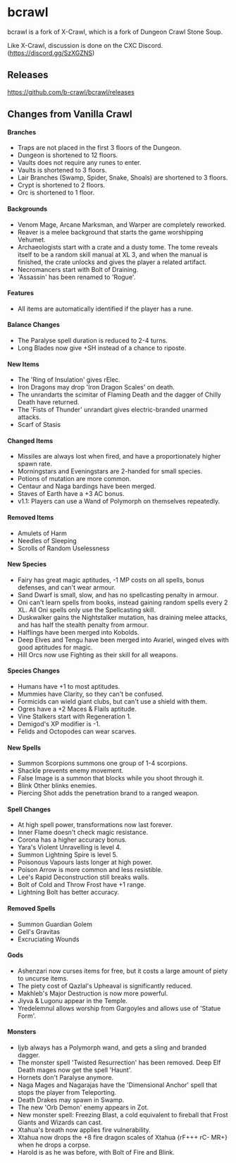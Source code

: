 # bcrawl

bcrawl is a fork of X-Crawl, which is a fork of Dungeon Crawl Stone Soup.

Like X-Crawl, discussion is done on the CXC Discord. (https://discord.gg/SzXGZNS)

## Releases
https://github.com/b-crawl/bcrawl/releases

## Changes from Vanilla Crawl
#### Branches
  - Traps are not placed in the first 3 floors of the Dungeon.
  - Dungeon is shortened to 12 floors.
  - Vaults does not require any runes to enter.
  - Vaults is shortened to 3 floors.
  - Lair Branches (Swamp, Spider, Snake, Shoals) are shortened to 3 floors.
  - Crypt is shortened to 2 floors.
  - Orc is shortened to 1 floor.
  
#### Backgrounds
  - Venom Mage, Arcane Marksman, and Warper are completely reworked.
  - Reaver is a melee background that starts the game worshipping Vehumet.
  - Archaeologists start with a crate and a dusty tome. The tome reveals itself to be a random skill manual at XL 3, and when the manual is finished, the crate unlocks and gives the player a related artifact.
  - Necromancers start with Bolt of Draining.
  - 'Assassin' has been renamed to 'Rogue'.

#### Features
  - All items are automatically identified if the player has a rune.

#### Balance Changes
  - The Paralyse spell duration is reduced to 2-4 turns.
  - Long Blades now give +SH instead of a chance to riposte.

#### New Items
  - The 'Ring of Insulation' gives rElec.
  - Iron Dragons may drop 'Iron Dragon Scales' on death.
  - The unrandarts the scimitar of Flaming Death and the dagger of Chilly Death have returned.
  - The 'Fists of Thunder' unrandart gives electric-branded unarmed attacks.
  - Scarf of Stasis

#### Changed Items
  - Missiles are always lost when fired, and have a proportionately higher spawn rate.
  - Morningstars and Eveningstars are 2-handed for small species.
  - Potions of mutation are more common.
  - Centaur and Naga bardings have been merged.
  - Staves of Earth have a +3 AC bonus.
  - v1.1: Players can use a Wand of Polymorph on themselves repeatedly.

#### Removed Items
  - Amulets of Harm
  - Needles of Sleeping
  - Scrolls of Random Uselessness

#### New Species
  - Fairy has great magic aptitudes, -1 MP costs on all spells, bonus defenses, and can't wear armour.
  - Sand Dwarf is small, slow, and has no spellcasting penalty in armour.
  - Oni can't learn spells from books, instead gaining random spells every 2 XL. All Oni spells only use the Spellcasting skill.
  - Duskwalker gains the Nightstalker mutation, has draining melee attacks, and has half the stealth penalty from armour.
  - Halflings have been merged into Kobolds.
  - Deep Elves and Tengu have been merged into Avariel, winged elves with good aptitudes for magic.
  - Hill Orcs now use Fighting as their skill for all weapons.

#### Species Changes
  - Humans have +1 to most aptitudes.
  - Mummies have Clarity, so they can't be confused.
  - Formicids can wield giant clubs, but can't use a shield with them.
  - Ogres have a +2 Maces & Flails aptitude.
  - Vine Stalkers start with Regeneration 1.
  - Demigod's XP modifier is -1.
  - Felids and Octopodes can wear scarves.

#### New Spells
  - Summon Scorpions summons one group of 1-4 scorpions.
  - Shackle prevents enemy movement.
  - False Image is a summon that blocks while you shoot through it.
  - Blink Other blinks enemies.
  - Piercing Shot adds the penetration brand to a ranged weapon.

#### Spell Changes
  - At high spell power, transformations now last forever.
  - Inner Flame doesn't check magic resistance.
  - Corona has a higher accuracy bonus.
  - Yara's Violent Unravelling is level 4.
  - Summon Lightning Spire is level 5.
  - Poisonous Vapours lasts longer at high power.
  - Poison Arrow is more common and less resistible.
  - Lee's Rapid Deconstruction still breaks walls.
  - Bolt of Cold and Throw Frost have +1 range.
  - Lightning Bolt has better accuracy.

#### Removed Spells
  - Summon Guardian Golem
  - Gell's Gravitas
  - Excruciating Wounds

#### Gods
  - Ashenzari now curses items for free, but it costs a large amount of piety to uncurse items.
  - The piety cost of Qazlal's Upheaval is significantly reduced.
  - Makhleb's Major Destruction is now more powerful.
  - Jiyva & Lugonu appear in the Temple.
  - Yredelemnul allows worship from Gargoyles and allows use of 'Statue Form'.

#### Monsters
  - Ijyb always has a Polymorph wand, and gets a sling and branded dagger.
  - The monster spell 'Twisted Resurrection' has been removed. Deep Elf Death mages now get the spell 'Haunt'.
  - Hornets don't Paralyse anymore.
  - Naga Mages and Nagarajas have the 'Dimensional Anchor' spell that stops the player from Teleporting.
  - Death Drakes may spawn in Swamp.
  - The new 'Orb Demon' enemy appears in Zot.
  - New monster spell: Freezing Blast, a cold equivalent to fireball that Frost Giants and Wizards can cast.
  - Xtahua's breath now applies fire vulnerability.
  - Xtahua now drops the +8 fire dragon scales of Xtahua {rF+++ rC- MR+} when he drops a corpse.
  - Harold is as he was before, with Bolt of Fire and Blink.



